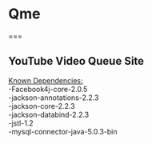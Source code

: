 <h1>Qme</h2>
===

<h2>YouTube Video Queue Site</h2>

<u>Known Dependencies:</u>  
-Facebook4j-core-2.0.5  
-jackson-annotations-2.2.3  
-jackson-core-2.2.3  
-jackson-databind-2.2.3  
-jstl-1.2  
-mysql-connector-java-5.0.3-bin  
